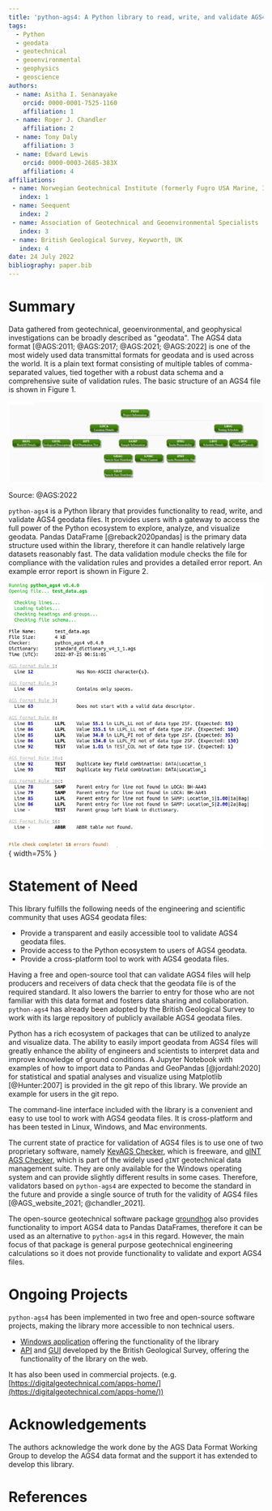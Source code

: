 ```yaml
---
title: 'python-ags4: A Python library to read, write, and validate AGS4 geodata files'
tags:
  - Python
  - geodata
  - geotechnical
  - geoenvironmental
  - geophysics
  - geoscience
authors:
  - name: Asitha I. Senanayake
    orcid: 0000-0001-7525-1160
    affiliation: 1
  - name: Roger J. Chandler
    affiliation: 2
  - name: Tony Daly
    affiliation: 3
  - name: Edward Lewis
    orcid: 0000-0003-2685-383X
    affiliation: 4
affiliations:
 - name: Norwegian Geotechnical Institute (formerly Fugro USA Marine, Inc.)
   index: 1
 - name: Seequent
   index: 2
 - name: Association of Geotechnical and Geoenvironmental Specialists
   index: 3
 - name: British Geological Survey, Keyworth, UK
   index: 4
date: 24 July 2022
bibliography: paper.bib
---
```


# Summary

Data gathered from geotechnical, geoenvironmental, and geophysical
investigations can be broadly described as "geodata". The AGS4 data format
[@AGS:2011; @AGS:2017; @AGS:2021; @AGS:2022] is one of the most widely used data
transmittal formats for geodata and is used across the world. It is a plain text
format consisting of multiple tables of comma-separated values, tied together
with a robust data schema and a comprehensive suite of validation rules. The
basic structure of an AGS4 file is shown in Figure 1.

![Simplified schematic of AGS4 data structure](Schematic_of_AGS4_data_structure.png)

Source: @AGS:2022

`python-ags4` is a Python library that provides functionality to read, write,
and validate AGS4 geodata files. It provides users with a gateway to access the
full power of the Python ecosystem to explore, analyze, and visualize geodata.
Pandas DataFrame [@reback2020pandas] is the primary data structure used within
the library, therefore it can handle relatively large datasets reasonably fast.
The data validation module checks the file for compliance with the validation
rules and provides a detailed error report. An example error report is shown in
Figure 2.

![Example error report](Example_error_log.png){ width=75% }

# Statement of Need

This library fulfills the following needs of the engineering and scientific
community that uses AGS4 geodata files:

- Provide a transparent and easily accessible tool to validate AGS4 geodata
  files.
- Provide access to the Python ecosystem to users of AGS4 geodata.
- Provide a cross-platform tool to work with AGS4 geodata files.

Having a free and open-source tool that can validate AGS4 files will help
producers and receivers of data check that the geodata file is of the required
standard. It also lowers the barrier to entry for those who are not familiar
with this data format and fosters data sharing and collaboration. `python-ags4`
has already been adopted by the British Geological Survey to work with its large
repository of publicly available AGS4 geodata files.

Python has a rich ecosystem of packages that can be utilized to analyze and
visualize data. The ability to easily import geodata from AGS4 files will
greatly enhance the ability of engineers and scientists to interpret data and
improve knowledge of ground conditions. A Jupyter Notebook with examples of how
to import data to Pandas and GeoPandas [@jordahl:2020] for statistical and
spatial analyses and visualize using Matplotlib [@Hunter:2007] is provided in
the git repo of this library. We provide an example for users in the git repo.

The command-line interface included with the library is a convenient and easy to
use tool to work with AGS4 geodata files. It is cross-platform and has been
tested in Linux, Windows, and Mac environments.

The current state of practice for validation of AGS4 files is to use one of two
proprietary software, namely [KeyAGS
Checker](https://communities.bentley.com/products/geotechnical1/w/wiki/50417/keyags-free-version),
which is freeware, and [gINT AGS
Checker](https://www.bentley.com/en/products/brands/gint), which is part of the
widely used `gINT` geotechnical data management suite. They are only available
for the Windows operating system and can provide slightly different results in
some cases. Therefore, validators based on `python-ags4` are expected to become
the standard in the future and provide a single source of truth for the validity
of AGS4 files [@AGS_website_2021; @chandler_2021].

The open-source geotechnical software package
[groundhog](https://groundhog.readthedocs.io/en/master/index.html) also provides
functionality to import AGS4 data to Pandas DataFrames, therefore it can be used
as an alternative to `python-ags4` in this regard. However, the main focus of
that package is general purpose geotechnical engineering calculations so it does
not provide functionality to validate and export AGS4 files.

# Ongoing Projects

`python-ags4` has been implemented in two free and open-source software
projects, making the library more accessible to non technical users.

- [Windows
  application](https://gitlab.com/ags-data-format-wg/ags-checker-desktop-app)
  offering the functionality of the library
- [API](https://github.com/BritishGeologicalSurvey/pyagsapi) and
  [GUI](https://agsapi.bgs.ac.uk/) developed by the British Geological Survey,
  offering the functionality of the library on the web.

It has also been used in commercial projects. (e.g.
[https://digitalgeotechnical.com/apps-home/](https://digitalgeotechnical.com/apps-home/))

# Acknowledgements

The authors acknowledge the work done by the AGS Data Format Working Group to
develop the AGS4 data format and the support it has extended to develop this
library.

# References
